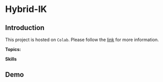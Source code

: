 # Hybrid-IK

## Introduction

This project is hosted on `Colab`. Please follow the [link](https://drive.google.com/drive/folders/1D1EdqgHQQv_skPSmAtS0Sztoe9zqJTh6?usp=sharing) for more information.

**Topics:**

**Skills**

## Demo
